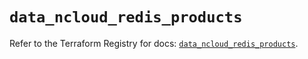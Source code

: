# `data_ncloud_redis_products`

Refer to the Terraform Registry for docs: [`data_ncloud_redis_products`](https://registry.terraform.io/providers/navercloudplatform/ncloud/4.0.4/docs/data-sources/redis_products).

